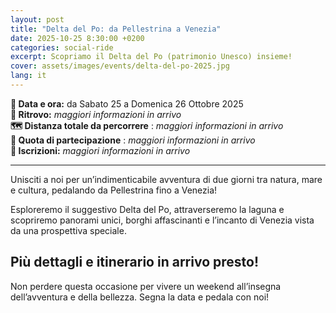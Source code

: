 ```yaml
---
layout: post
title: "Delta del Po: da Pellestrina a Venezia"
date: 2025-10-25 8:30:00 +0200
categories: social-ride
excerpt: Scopriamo il Delta del Po (patrimonio Unesco) insieme!
cover: assets/images/events/delta-del-po-2025.jpg
lang: it
---
```

**📅 Data e ora:** da Sabato 25 a Domenica 26 Ottobre 2025\
**📍 Ritrovo:** _maggiori informazioni in arrivo_\
**🗺️ Distanza totale da percorrere** : _maggiori informazioni in arrivo_\
**💸 Quota di partecipazione** : _maggiori informazioni in arrivo_\
**📝 Iscrizioni:** _maggiori informazioni in arrivo_

---

Unisciti a noi per un’indimenticabile avventura di due giorni tra natura, mare e cultura, pedalando da Pellestrina fino a Venezia!

Esploreremo il suggestivo Delta del Po, attraverseremo la laguna e scopriremo panorami unici, borghi affascinanti e l’incanto di Venezia vista da una prospettiva speciale.

## Più dettagli e itinerario in arrivo presto!

Non perdere questa occasione per vivere un weekend all’insegna dell’avventura e della bellezza. Segna la data e pedala con noi!
